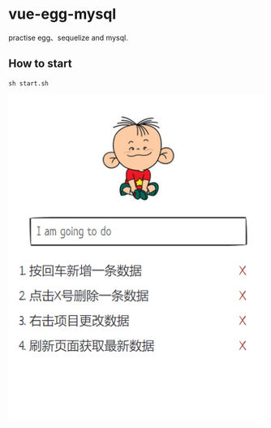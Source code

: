 # vue-egg-mysql
practise egg、sequelize and mysql.

## How to start
```
sh start.sh
```

![img](https://github.com/jasonBai007/vue-egg-mysql/raw/master/preview.png)
